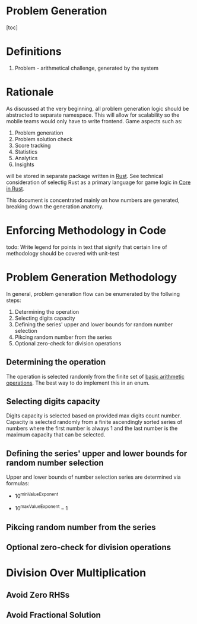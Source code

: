 # Problem Generation

[toc]

# Definitions

1. Problem - arithmetical challenge, generated by the system

# Rationale

As discussed at the very beginning, all problem generation logic should be abstracted to separate namespace. This will allow for scalability so the mobile teams would only have to write frontend. Game aspects such as:

1. Problem generation
2. Problem solution check
3. Score tracking
4. Statistics
5. Analytics
6. Insights

will be stored in separate package written in [Rust](https://www.rust-lang.org). See technical consideration of selectig Rust as a primary language for game logic in [Core in Rust](./4_4_TDR%3A%20Core%20in%20Rust.md).

This document is concentrated mainly on how numbers are generated, breaking down the generation anatomy.

# Enforcing Methodology in Code

todo: Write legend for points in text that signify that certain line of methodology should be covered with unit-test

# Problem Generation Methodology

In general, problem generation flow can be enumerated by the follwing steps:

1. Determining the operation
2. Selecting digits capacity
3. Defining the series' upper and lower bounds for random number selection
4. Pikcing random number from the series
5. Optional zero-check for division operations

## Determining the operation

The operation is selected randomly from the finite set of [basic arithmetic operations](https://en.wikipedia.org/wiki/Arithmetic#:~:text=The%20main%20arithmetic%20operations%20are,subtraction%2C%20multiplication%2C%20and%20division.). The best way to do implement this in an enum.

## Selecting digits capacity

Digits capacity is selected based on provided max digits count number. Capacity is selected randomly from a finite ascendingly sorted series of numbers where the first number is always 1 and the last number is the maximum capacity that can be selected.

## Defining the series' upper and lower bounds for random number selection

Upper and lower bounds of number selection series are determined via formulas:

- $10^{\text{minValueExponent}}$

- $10^{\text{maxValueExponent}} - 1$

## Pikcing random number from the series

## Optional zero-check for division operations

# Division Over Multiplication

## Avoid Zero RHSs

## Avoid Fractional Solution